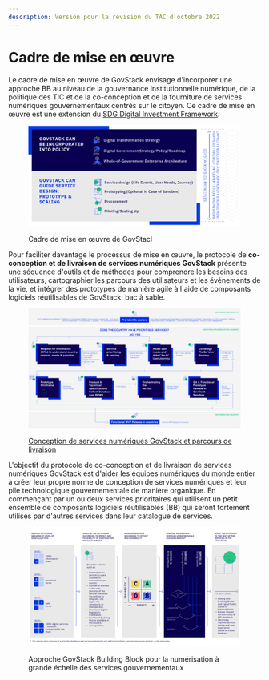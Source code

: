 ```yaml
---
description: Version pour la révision du TAC d'octobre 2022
---
```


# Cadre de mise en œuvre

Le cadre de mise en œuvre de GovStack envisage d'incorporer une approche BB au niveau de la gouvernance institutionnelle numérique, de la politique des TIC et de la co-conception et de la fourniture de services numériques gouvernementaux centrés sur le citoyen. Ce cadre de mise en œuvre est une extension du [SDG Digital Investment Framework](https://www.itu.int/pub/D-STR-DIGITAL.02-2019).

<figure><img src="../.gitbook/assets/3.-Implementation-Framework- (3).jpg" alt=""><figcaption><p>Cadre de mise en œuvre de GovStacl</p></figcaption></figure>

Pour faciliter davantage le processus de mise en œuvre, le protocole de **co-conception et de livraison de services numériques GovStack** présente une séquence d'outils et de méthodes pour comprendre les besoins des utilisateurs, cartographier les parcours des utilisateurs et les événements de la vie, et intégrer des prototypes de manière agile à l'aide de composants logiciels réutilisables de GovStack. bac à sable.

<figure><img src="../.gitbook/assets/Roadmap_large (1).jpg" alt=""><figcaption><p><a href="../govstack-implementation-playbook/design-and-delivery/prototype.md">Conception de services numériques GovStack et parcours de livraison</a></p></figcaption></figure>

L'objectif du protocole de co-conception et de livraison de services numériques GovStack est d'aider les équipes numériques du monde entier à créer leur propre norme de conception de services numériques et leur pile technologique gouvernementale de manière organique. En commençant par un ou deux services prioritaires qui utilisent un petit ensemble de composants logiciels réutilisables (BB) qui seront fortement utilisés par d'autres services dans leur catalogue de services.

<figure><img src="../.gitbook/assets/2. Scaling approach (4).jpg" alt=""><figcaption><p>Approche GovStack Building Block pour la numérisation à grande échelle des services gouvernementaux</p></figcaption></figure>
